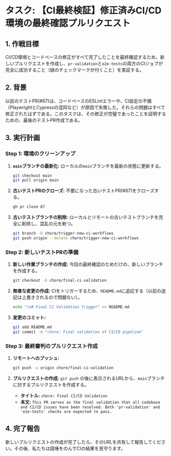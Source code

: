 # タスク: 【CI最終検証】修正済みCI/CD環境の最終確認プルリクエスト

## 1. 作戦目標

CI/CD環境とコードベースの修正がすべて完了したことを最終確認するため、新しいプルリクエストを作成し、`pr-validation`と`e2e-tests`の両方のCIジョブが完全に成功すること（緑のチェックマークが付くこと）を実証する。

## 2. 背景

以前のテストPR(#67)は、コードベースのESLintエラーや、CI設定の不備（PlaywrightとCypressの混同など）が原因で失敗した。それらの問題はすべて修正されたはずである。このタスクは、その修正が完璧であったことを証明するための、最後のテストPR作成である。

## 3. 実行計画

### Step 1: 環境のクリーンアップ

1.  **`main`ブランチの最新化:**
    ローカルの`main`ブランチを最新の状態に更新する。
    ```bash
    git checkout main
    git pull origin main
    ```

2.  **古いテストPRのクローズ:**
    不要になった古いテストPR(#67)をクローズする。
    ```bash
    gh pr close 67
    ```

3.  **古いテストブランチの削除:**
    ローカルとリモートの古いテストブランチを完全に削除し、混乱の元を断つ。
    ```bash
    git branch -D chore/trigger-new-ci-workflows
    git push origin --delete chore/trigger-new-ci-workflows
    ```

### Step 2: 新しいテストPRの準備

1.  **新しい作業ブランチの作成:**
    今回の最終確認のためだけの、新しいブランチを作成する。
    ```bash
    git checkout -b chore/final-ci-validation
    ```

2.  **無害な変更の作成:**
    CIをトリガーするため、`README.md`に追記する（以前の追記は上書きされるので問題ない）。
    ```bash
    echo "\n# Final CI Validation Trigger" >> README.md
    ```

3.  **変更のコミット:**
    ```bash
    git add README.md
    git commit -m "chore: Final validation of CI/CD pipeline"
    ```

### Step 3: 最終審判のプルリクエスト作成

1.  **リモートへのプッシュ:**
    ```bash
    git push -u origin chore/final-ci-validation
    ```

2.  **プルリクエストの作成:**
    `git push` の後に表示されるURLから、`main`ブランチに対するプルリクエストを作成する。

    -   **タイトル:** `chore: Final CI/CD Validation`
    -   **本文:** `This PR serves as the final validation that all codebase and CI/CD issues have been resolved. Both 'pr-validation' and 'e2e-tests' checks are expected to pass.`

## 4. 完了報告

新しいプルリクエストの作成が完了したら、そのURLを共有して報告してください。その後、私たちは固唾をのんでCIの結果を見守ります。 